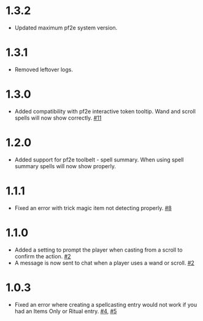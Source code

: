 # 1.3.2
- Updated maximum pf2e system version.
# 1.3.1
- Removed leftover logs.
# 1.3.0
- Added compatibility with pf2e interactive token tooltip. Wand and scroll spells will now show correctly. [#11](https://github.com/Rowiz49/pf2e-wands-and-scrolls/issues/11)
# 1.2.0
- Added support for pf2e toolbelt - spell summary. When using spell summary spells will now show properly.
# 1.1.1
- Fixed an error with trick magic item not detecting properly. [#8](https://github.com/Rowiz49/pf2e-wands-and-scrolls/issues/8)
# 1.1.0
- Added a setting to prompt the player when casting from a scroll to confirm the action. [#2](https://github.com/Rowiz49/pf2e-wands-and-scrolls/issues/2)
- A message is now sent to chat when a player uses a wand or scroll. [#2](https://github.com/Rowiz49/pf2e-wands-and-scrolls/issues/2)
# 1.0.3
- Fixed an error where creating a spellcasting entry would not work if you had an Items Only or Ritual entry. [#4](https://github.com/Rowiz49/pf2e-wands-and-scrolls/issues/4), [#5](https://github.com/Rowiz49/pf2e-wands-and-scrolls/issues/5)
